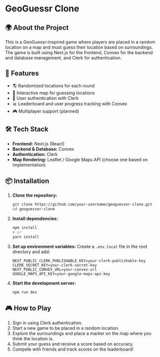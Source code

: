 # GeoGuessr Clone

## 🌍 About the Project
This is a GeoGuessr-inspired game where players are placed in a random location on a map and must guess their location based on surroundings. The game is built using Next.js for the frontend, Convex for the backend and database management, and Clerk for authentication.

## 🚀 Features
- 🌎 Randomized locations for each round
- 📌 Interactive map for guessing locations
- 🔐 User authentication with Clerk
- 📊 Leaderboard and user progress tracking with Convex
- 🎮 Multiplayer support (planned)

## 🛠️ Tech Stack
- **Frontend:** Next.js (React)
- **Backend & Database:** Convex
- **Authentication:** Clerk
- **Map Rendering:** Leaflet / Google Maps API (choose one based on implementation)

## 📦 Installation

1. **Clone the repository:**
   ```sh
   git clone https://github.com/your-username/geoguesser-clone.git
   cd geoguesser-clone
   ```

2. **Install dependencies:**
   ```sh
   npm install
   # or
   yarn install
   ```

3. **Set up environment variables:**
   Create a `.env.local` file in the root directory and add:
   ```env
   NEXT_PUBLIC_CLERK_PUBLISHABLE_KEY=your-clerk-publishable-key
   CLERK_SECRET_KEY=your-clerk-secret-key
   NEXT_PUBLIC_CONVEX_URL=your-convex-url
   GOOGLE_MAPS_API_KEY=your-google-maps-api-key
   ```

4. **Start the development server:**
   ```sh
   npm run dev
   ```

## 🎮 How to Play
1. Sign in using Clerk authentication.
2. Start a new game to be placed in a random location.
3. Explore the surroundings and place a marker on the map where you think the location is.
4. Submit your guess and receive a score based on accuracy.
5. Compete with friends and track scores on the leaderboard!





